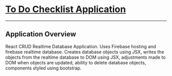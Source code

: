 # [To Do Checklist Application](https://crud-todo-30019.web.app/)
----------
## Application Overview
React CRUD Realtime Database Application. Uses Firebase hosting and firebase realtime database. Creates database objects using JSX, writes the objects from the realtime database to DOM using JSX, adjustments made to DOM when objects are updated, ability to delete database objects, components styled using bootstrap. 
